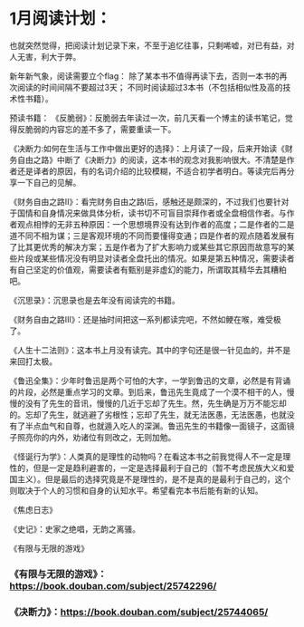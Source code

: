 # 1月阅读计划：
也就突然觉得，把阅读计划记录下来，不至于追忆往事，只剩唏嘘，对已有益，对人无害，利大于弊。

新年新气象，阅读需要立个flag：
除了某本书不值得再读下去，否则一本书的再次阅读的时间间隔不要超过3天；
不同时阅读超过3本书（不包括相似性及高的技术性书籍）。

预读书籍：
《反脆弱》：反脆弱去年读过一次，前几天看一个博主的读书笔记，觉得反脆弱的内容忘的差不多了，需要重读一下。

《决断力:如何在生活与工作中做出更好的选择》：上月读了一段，后来开始读《财务自由之路》中断了《决断力》的阅读，这本书的观念对我影响很大。不清楚是作者还是译者的原因，有的名词介绍的比较模糊，不适合初学者明白。等读完后再分享一下自己的见解。

《财务自由之路II》：看完财务自由之路I后，感触还是颇深的，不过我们也要针对于国情和自身情况来做具体分析，读书切不可盲目崇拜作者或全盘相信作者。与作者观点相悖的无非五种原因：一个思想境界没有达到作者的高度；二是作者的二是道不同不相为谋；三是客观环境的不同而要懂得变通；四是作者的观点随着发展有了比其更优秀的解决方案；五是作者为了扩大影响力或某些其它原因而故意写的某些片段或某些情况没有明显对读者全盘托出的情况。如果是第五种情况，需要读者有自己坚定的价值观，需要读者有甄别是非虚幻的能力，所谓取其精华去其糟粕吧。

《沉思录》：沉思录也是去年没有阅读完的书籍。

《财务自由之路III》：还是抽时间把这一系列都读完吧，不然如鲠在喉，难受极了。

《人生十二法则》：这本书上月没有读完。其中的字句还是很一针见血的，并不是来回打太极。

《鲁迅全集》：少年时鲁迅是两个可怕的大字，一学到鲁迅的文章，必然是有背诵的片段，必然是重点学习的文章。到后来，鲁迅先生竟成了一个漠不相干的人，慢慢的没有了先生的音讯，慢慢的几近于忘却了先生。然，先生确是万万不能忘却的。忘却了先生，就逃避了劣根性；忘却了先生，就无法医愚，无法医愚，也就没有了半点血气和自尊，也就遁入吃人的深渊。鲁迅先生的书籍像一面镜子，这面镜子照亮你的内外，劝诸位有则改之，无则加勉。

《怪诞行为学》：人类真的是理性的动物吗？在看这本书之前我觉得人不一定是理性的，但是一定是趋利避害的，一定是选择最利于自己的（暂不考虑民族大义和爱国主义）。但是最后的选择究竟是不是理性的，是不是真的是最利于自己的，这个则取决于个人的习惯和自身的认知水平。希望看完本书后能有新的认知。

《焦虑日志》

《史记》：史家之绝唱，无韵之离骚。

《有限与无限的游戏》

### 《有限与无限的游戏》：https://book.douban.com/subject/25742296/

### 《决断力》：https://book.douban.com/subject/25744065/























